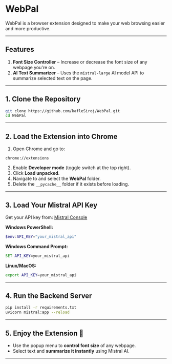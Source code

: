 # **WebPal**  
WebPal is a browser extension designed to make your web browsing easier and more productive.  

---

## **Features**  
1. **Font Size Controller** – Increase or decrease the font size of any webpage you're on.  
2. **AI Text Summarizer** – Uses the `mistral-large` AI model API to summarize selected text on the page.  

---

## **1. Clone the Repository**  

```bash
git clone https://github.com/kafleSiroj/WebPal.git
cd WebPal
```

---

## **2. Load the Extension into Chrome**  
1. Open Chrome and go to:  

```text
chrome://extensions
```

2. Enable **Developer mode** (toggle switch at the top right).  
3. Click **Load unpacked**.  
4. Navigate to and select the **WebPal** folder.  
5. Delete the `__pycache__` folder if it exists before loading.  

---

## **3. Load Your Mistral API Key**  

Get your API key from: [Mistral Console](https://console.mistral.ai/api-keys)  

**Windows PowerShell:**  
```powershell
$env:API_KEY="your_mistral_api"
```

**Windows Command Prompt:**  
```cmd
SET API_KEY=your_mistral_api
```

**Linux/MacOS:**  
```bash
export API_KEY=your_mistral_api
```

---

## **4. Run the Backend Server**  

```bash
pip install -r requirements.txt
uvicorn mistral:app --reload
```

---

## **5. Enjoy the Extension** 🎉  
- Use the popup menu to **control font size** of any webpage.  
- Select text and **summarize it instantly** using Mistral AI.  

---
